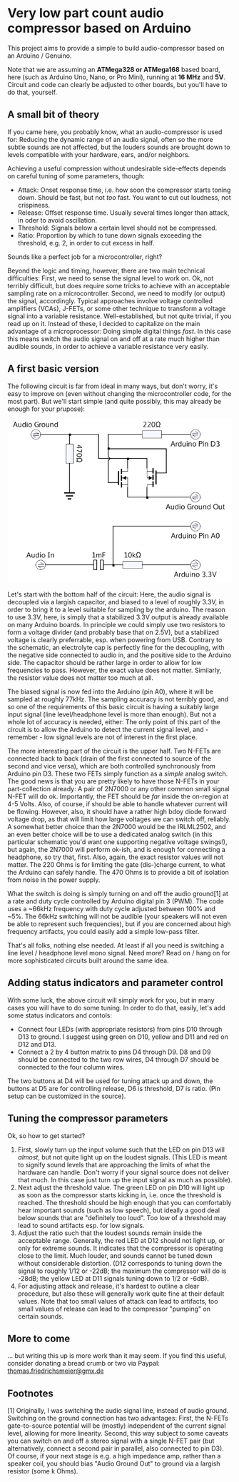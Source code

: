 # Very low part count audio compressor based on Arduino

This project aims to provide a simple to build audio-compressor based on an Arduino / Genuino.

Note that we are assuming an **ATMega328 or ATMega168** based board, here (such as Arduino Uno, Nano, or Pro Mini),
running at **16 MHz** and **5V**. Circuit and code can clearly be adjusted to other boards, but you'll have to do that, yourself.

## A small bit of theory

If you came here, you probably know, what an audio-compressor is used for: Reducing the dynamic range of an audio
signal, often so the more subtle sounds are not affected, but the louders sounds are brought down to levels compatible
with your hardware, ears, and/or neighbors.

Achieving a useful compression without undesirable side-effects depends on careful tuning of some parameters, though:
- Attack: Onset response time, i.e. how soon the compressor starts toning down. Should be fast, but not _too_ fast. You want to cut out loudness, not crispiness.
- Release: Offset response time. Usually several times longer than attack, in oder to avoid oscillation.
- Threshold: Signals below a certain level should not be compressed.
- Ratio: Proportion by which to tune down signals exceeding the threshold, e.g. 2, in order to cut excess in half.

Sounds like a perfect job for a microcontroller, right?

Beyond the logic and timing, however, there are two main technical difficulties: First, we need to sense the signal level to work on. Ok, not terribly difficult,
but does require some tricks to achieve with an acceptable sampling rate on a microcontroller. Second, we need to modify (or output) the signal, accordingly. Typical
approaches involve voltage controlled amplifiers (VCAs), J-FETs, or some other technique to transform a voltage signal into a variable resistance. Well-established,
but not quite trivial, if you read up on it. Instead of these, I decided to capitalize on the main advantage of a microprocessor: Doing simple digital things _fast_. In this
case this means switch the audio signal on and off at a rate much higher than audible sounds, in order to achieve a variable resistance very easily.

## A first basic version

The following circuit is far from ideal in many ways, but don't worry, it's easy to improve on (even without changing the microcontroller code, for the most part).
But we'll start simple (and quite possibly, this may already be enough for your prupose):

![Basic mono schematic](https://github.com/tfry-git/compressor-arduino/raw/master/doc/basic_mono_circuit.png)

Let's start with the bottom half of the circuit: Here, the audio signal is decoupled via a largish capacitor, and biased to a level of roughly 3.3V, in order to bring it to a
level suitable for sampling by the arduino. The reason to use 3.3V, here, is simply that a stabilized 3.3V output is already available on many Arduino boards. In principle we could
simply use two resistors to form a voltage divider (and probably base that on 2.5V), but a stabilized voltage is clearly preferrable, esp. when powering from USB. Contrary to the schematic, an
electrolyte cap is perfectly fine for the decoupling, with the negative side connected to audio in, and the positive side to the Arduino side. The capacitor should be rather large in order to
allow for low frequencies to pass. However, the exact value does not matter. Similarly, the resistor value does not matter too much at all.

The biased signal is now fed into the Arduino (pin A0), where it will be sampled at roughly 77kHz. The sampling accuracy is not terribly good, and so one of the requirements of this basic circuit is
having a suitably large input signal (line level/headphone level is more than enough). But not a whole lot of accuracy is needed, either: The only point of this part of the circuit is to allow
the Arduino to detect the current signal level, and - remember - low signal levels are not of interest in the first place.

The more interesting part of the circuit is the upper half. Two N-FETs are connected back to back (drain of the first connected to source of the second and vice versa), which are both controlled
synchronously from Arduino pin D3. These two FETs simply function as a _simple_ analog switch. The good news is that you are pretty likely to have those N-FETs in your part-collection already:
A pair of 2N7000 or any other common small signal N-FET will do ok. Importantly, the FET should be _far_ inside the on-region at 4-5 Volts. Also, of course, if should be able to handle whatever current
will be flowing. However, also, it should have a rather high bdoy diode forward voltage drop, as that will limit how large voltages we can switch off, reliably.
A somewhat better choice than the 2N7000 would be the IRLML2502, and an even better choice will be to use a dedicated analog switch (in this particular schematic
you'd want one supporting negative voltage swings!), but again, the 2N7000 will perform ok-ish, and is enough for connecting a headphone, so try that, first. Also, again, the exact resistor values will
not matter. The 220 Ohms is for limiting the gate (dis-)charge current, to what the Arduino can safely handle. The 470 Ohms is to provide a bit of isolation from noise in the power supply.

What the switch is doing is simply turning on and off the audio ground[1] at a rate and duty cycle controlled by Arduino digital pin 3 (PWM). The code uses a ~66kHz frequency with duty cycle adjusted
between 100% and ~5%. The 66kHz switching will not be audible (your speakers will not even be able to represent such frequencies), but if you are concerned about high frequency artifacts, you could
easily add a simple low-pass filter.

That's all folks, nothing else needed. At least if all you need is switching a line level / headphone level mono signal. Need more? Read on / hang on for more sophisticated circuits built around
the same idea.

## Adding status indicators and parameter control

With some luck, the above circuit will simply work for you, but in many cases you will have to do some tuning. In order to do that, easily, let's add some status indicators and contols:

- Connect four LEDs (with appropriate resistors) from pins D10 through D13 to ground. I suggest using green on D10, yellow and D11 and red on D12 and D13. 
- Connect a 2 by 4 button matrix to pins D4 through D9. D8 and D9 should be connected to the two row wires, D4 through D7 should be connected to the four column wires.

The two buttons at D4 will be used for tuning attack up and down, the buttons at D5 are for controlling release, D6 is threshold, D7 is ratio. (Pin setup can be customized in the source).

## Tuning the compressor parameters

Ok, so how to get started?
1. First, slowly turn up the input volume such that the LED on pin D13 will _almost_, but not quite light up on the loudest signals. (This LED is meant to signify sound levels that are approaching the
   limits of what the hardware can handle. Don't worry if your signal source does not deliver that much. In this case just turn up the input signal as much as possible).
2. Next adjust the threshold value. The green LED on pin D10 will light up as soon as the compressor starts kicking in, i.e. once the threshold is reached. The threshold should be high enough that
   you can comfortably hear important sounds (such as low speech), but ideally a good deal below sounds that are "definitely too loud". Too low of a threshold may lead to sound artifacts esp. for low signals.
3. Adjust the ratio such that the loudest sounds remain inside the acceptable range. Generally, the red LED at D12 should not light up, or only for extreme sounds. It indicates that the compressor
   is operating close to the limit. Much louder, and sounds cannot be tuned down without considerable distortion. (D12 corresponds to tuning down the signal to roughly 1/12 or -22dB; the maximum the
   compressor will do is -28dB; the yellow LED at D11 signals tuning down to 1/2 or -6dB).
4. For adjusting attack and release, it's hardest to outline a clear procedure, but also these will generally work quite fine at their default values. Note that too small values of attack can lead
   to artifacts, too small values of release can lead to the compressor "pumping" on certain sounds.

## More to come

... but writing this up is more work than it may seem. If you find this useful, consider donating a bread crumb or two via Paypal: thomas.friedrichsmeier@gmx.de


## Footnotes

[1] Originally, I was switching the audio signal line, instead of audio ground. Switching on the ground connection has two advantages: First, the N-FETs gate-to-source potential will be (mostly) independent of the
current signal level, allowing for more linearity. Second, this way subject to some caveats you can switch on and off a stereo signal with a single N-FET pair (but alternatively, connect a second pair in parallel,
also connected to pin D3). Of course, if your next stage is e.g. a high impedance amp, rather than a speaker coil, you should bias "Audio Ground Out" to ground via a largish resistor (some k Ohms).
